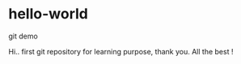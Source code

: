 # hello-world
git demo


Hi..
first git repository for learning purpose, thank you.
All the best ! 

